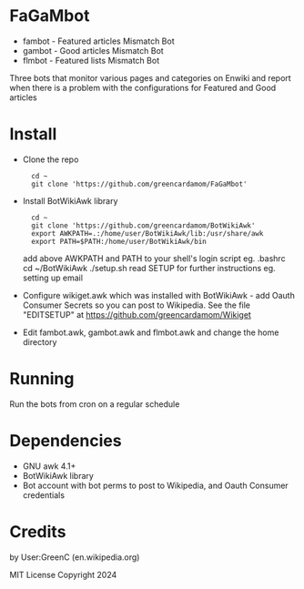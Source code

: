 FaGaMbot
===========
* fambot - Featured articles Mismatch Bot
* gambot - Good articles Mismatch Bot
* flmbot - Featured lists Mismatch Bot

Three bots that monitor various pages and categories on Enwiki and report when there is a problem with the configurations for Featured and Good articles

Install
==========

* Clone the repo

        cd ~
        git clone 'https://github.com/greencardamom/FaGaMbot'

* Install BotWikiAwk library

        cd ~ 
        git clone 'https://github.com/greencardamom/BotWikiAwk'
        export AWKPATH=.:/home/user/BotWikiAwk/lib:/usr/share/awk
        export PATH=$PATH:/home/user/BotWikiAwk/bin
	add above AWKPATH and PATH to your shell's login script eg. .bashrc
        cd ~/BotWikiAwk
        ./setup.sh
        read SETUP for further instructions eg. setting up email

* Configure wikiget.awk which was installed with BotWikiAwk - add Oauth Consumer Secrets so you can post to Wikipedia. See the file "EDITSETUP" at https://github.com/greencardamom/Wikiget

* Edit fambot.awk, gambot.awk and flmbot.awk and change the home directory

Running
==========
Run the bots from cron on a regular schedule

Dependencies
====
* GNU awk 4.1+
* BotWikiAwk library
* Bot account with bot perms to post to Wikipedia, and Oauth Consumer credentials

Credits
==================
by User:GreenC (en.wikipedia.org)

MIT License Copyright 2024
